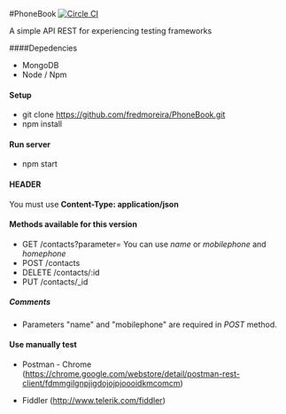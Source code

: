 #PhoneBook [![Circle CI](https://circleci.com/gh/fredmoreira/phone-book.svg?style=shield)](https://circleci.com/gh/fredmoreira/phone-book)

A simple API REST for experiencing testing frameworks

####Depedencies

* MongoDB
* Node / Npm

#### Setup
* git clone https://github.com/fredmoreira/PhoneBook.git
* npm install

#### Run server

* npm start

#### HEADER

You must use **Content-Type: application/json**

#### Methods available for this version

* GET	  /contacts?parameter=    You can use *name* or *mobilephone* and *homephone*
* POST 	  /contacts 		 
* DELETE  /contacts/:id
* PUT 	  /contacts/_id

##### Comments
* Parameters "name" and "mobilephone" are required in *POST* method.

#### Use manually test

* Postman - Chrome (https://chrome.google.com/webstore/detail/postman-rest-client/fdmmgilgnpjigdojojpjoooidkmcomcm)

* Fiddler (http://www.telerik.com/fiddler)
